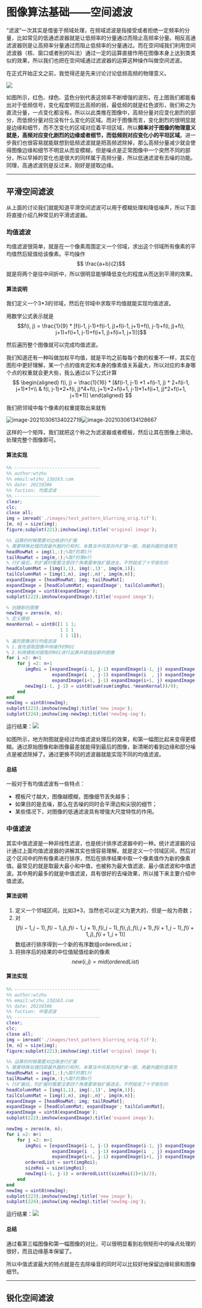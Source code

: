 # 图像算法基础——空间滤波

“滤波”一次其实是借鉴于频域处理，在频域滤波是指接受或者拒绝一定频率的分量，比如常见的低通滤波器就是让低频率的分量通过而阻止高频率分量。相反高通滤波器则是让高频率分量通过而阻止低频率的分量通过。而在空间域我们利用空间滤波器（核、窗口或者别的叫法）通过一定的运算直接作用在图像本身上达到类类似的效果，所以我们也把在空间域通过滤波器的运算这种操作叫做空间滤波。

在正式开始正文之前，我觉得还是先来讨论讨论低频高频的物理意义。

![](D:\ISP\DigitalImageProcessing\SpatialFiltering\images\1.jpg)

如图所示，红色、绿色、蓝色分别代表这频率不断增强的波形。在上图我们都能看出对于低频信号，变化程度明显比高频的弱，最低频的就是红色波形，我们称之为直流分量，一点变化都没有。所以以此类推在图像中，高频分量对应变化剧烈的部分，而低频分量对应没有什么变化的区域。而对于图像而言，变化剧烈的很明显就是边缘和细节，而不怎变化的区域对应着平坦区域，所以**频率对于图像的物理意义就是，高频对应变化剧烈的边缘或者细节，而低频则对应变化小的平坦区域**。进一步我们也很容易就能联想到低频滤波就是把高频滤除掉，那么高频分量减少就会使得图像边缘和细节不明显从而变模糊，但是噪点是正常图像中一个突然不同的部分，所以早掉的变化也是很大的同样属于高频分量，所以低通滤波有去噪的功能。同理，高通滤波则是反过来，刚好是提取边缘。



---

## 平滑空间滤波

从上面的讨论我们就能知道平滑空间滤波可以用于模糊处理和降低噪声，所以下面将直接介绍几种常见的平滑滤波器。

### 均值滤波

均值滤波很简单，就是在一个像素周围定义一个邻域，求出这个邻域所有像素的平均值然后赋值给该像素。平均操作$$ \frac{a+b}{2}$$就是将两个是往中间折中，所以很明显能够降低变化的程度从而达到平滑的效果。



#### 算法说明

我们定义一个3*3的邻域，然后在邻域中求取平均值就能实现均值滤波。

用数学公式表示就是$$f(i, j) = \frac{1}{9} * [f(i-1, j-1)+f(i-1, j)+f(i-1, j+1)+f(i, j-1)+f(i, j)+f(i, j+1)+f(i+1, j-1)+f(i+1, j)+f(i+1, j+1))]$$

然后遍历整个图像就可以完成均值滤波。

我们知道还有一种叫做加权平均值，就是平均之前每每个数的权重不一样，其实在图形中更好理解，某一个点的值肯定和本身的像素值关系最大，所以对应的本身哪个点的权重就会更大些，我么通过以下公式计算
$$
\begin{aligned} 
f(i, j) = \frac{1}{16} * [&f(i-1, j-1) *1 +f(i-1, j) * 2+f(i-1, j+1)*1+\\
           & f(i, j-1)*2+f(i, j)*4+f(i, j+1)*2+f(i+1, j-1)*1+f(i+1, j)*2+f(i+1, j+1)*1)]
\end{aligned}
$$


我们把邻域中每个像素的权重提取出来就有



![image-20210306134022719](D:\ISP\DigitalImageProcessing\SpatialFiltering\images\2.png)![image-20210306134128667](D:\ISP\DigitalImageProcessing\SpatialFiltering\images\3.png)



这样的一个矩阵，我们就把这个称之为滤波器或者模板，然后让其在图像上滑动，处理完整个图像即可。

#### 算法实现

```matlab
%% --------------------------------
%% author:wtzhu
%% email:wtzhu_13@163.com
%% date: 20210306
%% fuction: 均值滤波
%% --------------------------------
clear;
clc;
close all;
img = imread('./images/test_pattern_blurring_orig.tif');
[m, n] = size(img);
figure;subplot(221);imshow(img);title('original image');

%% 运算的时候需要对边缘进行扩展
% 需要特殊处理四周最外圈的行和列，本算法中将其向外扩展一圈，用最外圈的值填充
headRowMat = img(1,:);%取f的第1行
tailRowMat = img(m,:);%取f的第m行
% 行扩展后，列扩展时需要注意四个角需要单独扩展进去，不然就成了十字架形的
headColumnMat = [img(1,1), img(:,1)', img(m,1)];
tailColumnMat = [img(1,n), img(:,n)', img(m,n)];
expandImage = [headRowMat; img; tailRowMat];
expandImage = [headColumnMat; expandImage'; tailColumnMat];
expandImage = uint8(expandImage');
subplot(222);imshow(expandImage);title('expand image');

% 创建新的图像
newImg = zeros(m, n);
% 定义模板
meanKernal = uint8([1 1 1;
                    1 1 1
                    1 1 1]);
% 遍历图像进行均值滤波
% 1.首先提取图像中待操作的ROI
% 2.利用模板对提取的ROI进行运算并赋值给新的图像
for i =2: m+1
    for j =2: n+1
       imgRoi = [expandImage(i-1, j-1) expandImage(i-1, j) expandImage(i-1, j+1);
                 expandImage(i  , j-1) expandImage(i  , j) expandImage(i  , j+1);
                 expandImage(i+1, j-1) expandImage(i+1, j) expandImage(i+1, j+1)];
       newImg(i-1, j-1) = uint8(sum(sum(imgRoi.*meanKernal))/9);
    end
end
newImg = uint8(newImg);
subplot(223);imshow(newImg);title('new image');
subplot(224);imshow(img-newImg);title('newImg-img');
```

运行结果：![](D:\ISP\DigitalImageProcessing\SpatialFiltering\images\meanFilter.jpg)

如图所示，地方附图就是经过均值滤波处理后的效果，和第一幅图比起来变得更模糊。通过原始图像和新图像最差就能得到最后的图像，新清晰的看到边缘和部分噪点是被滤除掉了。通过更换不同的滤波器就能实现不同的均值滤波。

#### 总结

一般对于有均值滤波有一些特点：

- 模板尺寸越大，图像越模糊，图像细节丢失越多；
- 如果目的是去噪，那么在去噪的同时会平滑边和尖锐的细节；
- 某些情况下，对图像的低通滤波具有增强大尺度特性的作用。



### 中值滤波

其实中值滤波是一种非线性滤波，也是统计排序滤波器中的一种。统计滤波器的设计通过上面均值滤波器的讲解其实也很容易理解。就是定义一个邻域区间，然后对这个区间中的所有像素进行排序，然后在排序结果中取一个像素值作为新的像素值。最常见的就是取最大最小和中值，也被称为最大值滤波、最小值滤波和中值滤波。其中用的最多的就是中值滤波，具有很好的去噪效果，所以接下来主要介绍中值滤波。

#### 算法说明

1. 定义一个邻域区间，比如3*3，当然也可以定义为更大的，但是一般为奇数；
2. 对$$ [f(i-1, j-1),f(i-1, j),f(i-1, j+1),f(i, j-1),f(i, j),f(i, j+1),f(i+1, j-1),f(i+1, j),f(i+1, j+1)]$$数组进行排序得到一个新的有序数组orderedList；
3. 将排序后的结果的中位值赋值给新的像素$$new(i, j) = mid(orderedList)$$

#### 算法实现

```matlab
%% --------------------------------
%% author:wtzhu
%% email:wtzhu_13@163.com
%% date: 20210306
%% fuction: 中值滤波
%% --------------------------------
clear;
clc;
close all;
img = imread('./images/test_pattern_blurring_orig.tif');
[m, n] = size(img);
figure;subplot(221);imshow(img);title('original image');

%% 运算的时候需要对边缘进行扩展
% 需要特殊处理四周最外圈的行和列，本算法中将其向外扩展一圈，用最外圈的值填充
headRowMat = img(1,:);%取f的第1行
tailRowMat = img(m,:);%取f的第m行
% 行扩展后，列扩展时需要注意四个角需要单独扩展进去，不然就成了十字架形的
headColumnMat = [img(1,1), img(:,1)', img(m,1)];
tailColumnMat = [img(1,n), img(:,n)', img(m,n)];
expandImage = [headRowMat; img; tailRowMat];
expandImage = [headColumnMat; expandImage'; tailColumnMat];
expandImage = uint8(expandImage');
subplot(222);imshow(expandImage);title('expand image');

newImg = zeros(m, n);
for i =2: m+1
    for j =2: n+1
       imgRoi = [expandImage(i-1, j-1) expandImage(i-1, j) expandImage(i-1, j+1) ...
                 expandImage(i  , j-1) expandImage(i  , j) expandImage(i  , j+1) ...
                 expandImage(i+1, j-1) expandImage(i+1, j) expandImage(i+1, j+1)];
       orderedList = sort(imgRoi);
       sizeRoi = size(imgRoi);
       newImg(i-1, j-1) = orderedList((sizeRoi(2)+1)/2);
    end
end
newImg = uint8(newImg);
subplot(223);imshow(newImg);title('new image');
subplot(224);imshow(img-newImg);title('newImg-img');
```

运行结果：![](D:\ISP\DigitalImageProcessing\SpatialFiltering\images\midFilter.jpg)

#### 总结

通过看第三幅图像和第一幅图像的对比，可以很明显看到右侧矩形中的噪点处理的很好，而且边缘基本保留了。

所以中值滤波最大的特点就是在去除噪音的同时可以比较好地保留边缘轮廓和图像细节。



---

## 锐化空间滤波



